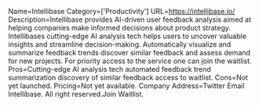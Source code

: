 Name=Intellibase
Category=['Productivity']
URL=https://intellibase.io/
Description=Intellibase provides AI-driven user feedback analysis aimed at helping companies make informed decisions about product strategy. Intellibases cutting-edge AI analysis tech helps users to uncover valuable insights and streamline decision-making. Automatically visualize and summarize feedback trends discover similar feedback and assess demand for new projects. For priority access to the service one can join the waitlist.
Pros=Cutting-edge AI analysis tech automated feedback trend summarization discovery of similar feedback access to waitlist.
Cons=Not yet launched.
Pricing=Not yet available.
Company Address=Twitter Email Intellibase. All right reserved.Join Waitlist.
